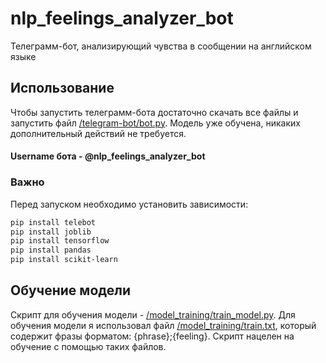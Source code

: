 # nlp_feelings_analyzer_bot
Телеграмм-бот, анализирующий чувства в сообщении на английском языке

## Использование

Чтобы запустить телеграмм-бота достаточно скачать все файлы и запустить файл [/telegram-bot/bot.py](telegram_bot/bot.py). Модель уже обучена, никаких дополнительный действий не требуется.
#### Username бота - @nlp_feelings_analyzer_bot

### Важно
Перед запуском необходимо установить зависимости:
```bash
pip install telebot
pip install joblib
pip install tensorflow
pip install pandas
pip install scikit-learn
```

## Обучение модели
Скрипт для обучения модели - [/model_training/train_model.py](model_training/train_model.py). Для обучения модели я использовал файл [/model_training/train.txt](/model_training/train.txt), который содержит фразы форматом: {phrase};{feeling}. Скрипт нацелен на обучение с помощью таких файлов. 

